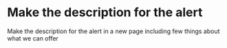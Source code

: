 # Make the description for the alert

Make the description for the alert in a new page including few things about what we can offer 